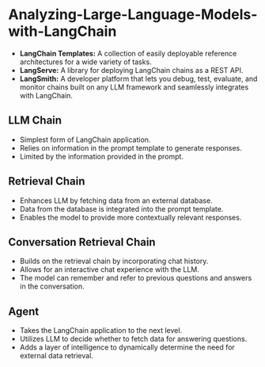   <h1>Analyzing-Large-Language-Models-with-LangChain</h1>
  <ul>
    <li><strong>LangChain Templates:</strong> A collection of easily deployable reference architectures for a wide variety of tasks.</li>
    <li><strong>LangServe:</strong> A library for deploying LangChain chains as a REST API.</li>
    <li><strong>LangSmith:</strong> A developer platform that lets you debug, test, evaluate, and monitor chains built on any LLM framework and seamlessly integrates with LangChain.</li>
  </ul>
  
  <h2>LLM Chain</h2>

 <ul>
    <li>Simplest form of LangChain application.</li>
    <li>Relies on information in the prompt template to generate responses.</li>
    <li>Limited by the information provided in the prompt.</li>
  </ul>


  <h2>Retrieval Chain</h2>
<ul>
  <li>Enhances LLM by fetching data from an external database.</li>
  <li>Data from the database is integrated into the prompt template.</li>
  <li>Enables the model to provide more contextually relevant responses.</li>
 </ul>
 
  <h2>Conversation Retrieval Chain</h2>
 <ul>
  <li>Builds on the retrieval chain by incorporating chat history.</li>
  <li>Allows for an interactive chat experience with the LLM.</li>
  <li>The model can remember and refer to previous questions and answers in the conversation.</li>
 </ul>

  <h2>Agent</h2>
 <ul>
  <li>Takes the LangChain application to the next level.</li>
  <li>Utilizes LLM to decide whether to fetch data for answering questions.</li>
  <li>Adds a layer of intelligence to dynamically determine the need for external data retrieval.</li>
  </ul>
